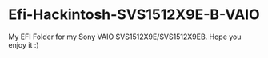 # Efi-Hackintosh-SVS1512X9E-B-VAIO
My EFI Folder for my Sony VAIO SVS1512X9E/SVS1512X9EB. Hope you enjoy it :)
